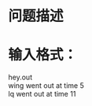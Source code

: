 

# 问题描述



# 输入格式：


<p>
hey.out<br/>
wing went out at time 5<br/>
lq went out at time 11
</p>
<br/>
